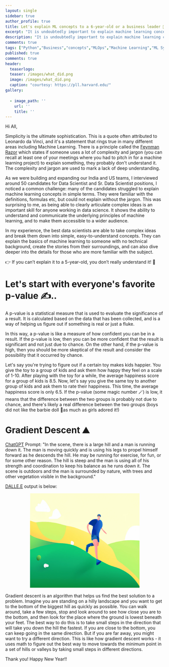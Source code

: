 ```yaml
---
layout: single
sidebar: true
author_profile: true
title: Let's explain ML concepts to a 6-year-old or a business leader 💪👨‍🏫
excerpt: "It is undoubtedly important to explain machine learning concepts to business stakeholders in layman's terms. It is a very underrated skill and is highly demanded today"
description: "It is undoubtedly important to explain machine learning concepts to business stakeholders in layman's terms. It is a very underrated skill and is highly demanded today"
comments: true
tags: ["Python","Business","concepts","MLOps","Machine Learning","ML System Design"]
published: true
comments: true
header:
  teaserlogo:
  teaser: /images/what_did.png
  image: /images/what_did.png
  caption: "courtesy: https://pll.harvard.edu/"
gallery:

  - image_path: ''
    url: ''
    title: ''
---
```


Hi All,

Simplicity is the ultimate sophistication. This is a quote often attributed to Leonardo da Vinci, and it's a statement that rings true in many different areas including Machine Learning. There is a principle called the [Feynman Razor](https://twitter.com/sahilbloom/status/1548654048739528706) which states if someone uses a lot of complexity and jargon (you can recall at least one of your meetings where you had to pitch in for a machine learning project) to explain something, they probably don't understand it. The complexity and jargon are used to mark a lack of deep understanding.

As we were building and expanding our India and US teams, I interviewed around 50 candidates for Data Scientist and Sr. Data Scientist positions, I noticed a common challenge: many of the candidates struggled to explain machine learning concepts in simple terms. They were familiar with the definitions, formulas etc, but could not explain without the jargon. This was surprising to me, as being able to clearly articulate complex ideas is an important skill for anyone working in data science. It shows the ability to understand and communicate the underlying principles of machine learning, and to make them accessible to a wider audience.

In my experience, the best data scientists are able to take complex ideas and break them down into simple, easy-to-understand concepts. They can explain the basics of machine learning to someone with no technical background, create the stories from their surroundings, and can also dive deeper into the details for those who are more familiar with the subject.

👉 If you can’t explain it to a 5-year-old, you don’t really understand it! 🧒

__Let's start with everyone's favorite p-value ✍️..__
=================

A p-value is a statistical measure that is used to evaluate the significance of a result. It is calculated based on the data that has been collected, and is a way of helping us figure out if something is real or just a fluke.

In this way, a p-value is like a measure of how confident you can be in a result. If the p-value is low, then you can be more confident that the result is significant and not just due to chance. On the other hand, if the p-value is high, then you should be more skeptical of the result and consider the possibility that it occurred by chance.

Let's say you're trying to figure out if a certain toy makes kids happier. You give the toy to a group of kids and ask them how happy they feel on a scale of 1-10. After playing with the toy for a while, the average happiness score for a group of kids is 8.5.
Now, let's say you give the same toy to another group of kids and ask them to rate their happiness. This time, the average happiness score is only 6.5.
If the p-value (some magic number 🪄) is low, it means that the difference between the two groups is probably not due to chance, and there's likely a real difference between the two groups (boys did not like the barbie doll 👸as much as girls adored it!)

__Gradient Descent ⛰️__
=================

[ChatGPT](https://chat.openai.com/chat) Prompt: "In the scene, there is a large hill and a man is running down it. The man is moving quickly and is using his legs to propel himself forward as he descends the hill. He may be running for exercise, for fun, or for some other reason. The hill is steep and the man is using all of his strength and coordination to keep his balance as he runs down it. The scene is outdoors and the man is surrounded by nature, with trees and other vegetation visible in the background."

[DALLE.E](https://openai.com/blog/dall-e-now-available-without-waitlist/) output is below:

<p align="center">
  <img width="350" height="300" src="/images/DALL_e_run.png">
</p>

Gradient descent is an algorithm that helps us find the best solution to a problem. Imagine you are standing on a hilly landscape and you want to get to the bottom of the biggest hill as quickly as possible. You can walk around, take a few steps, stop and look around to see how close you are to the bottom, and then look for the place where the ground is lowest beneath your feet. The best way to do this is to take small steps in the direction that will take you down the hill the fastest. If you are close to the bottom, you can keep going in the same direction. But if you are far away, you might want to try a different direction. This is like how gradient descent works - it uses math to figure out the best way to move towards the minimum point in a set of hills or valleys by taking small steps in different directions.

Thank you! Happy New Year!!


